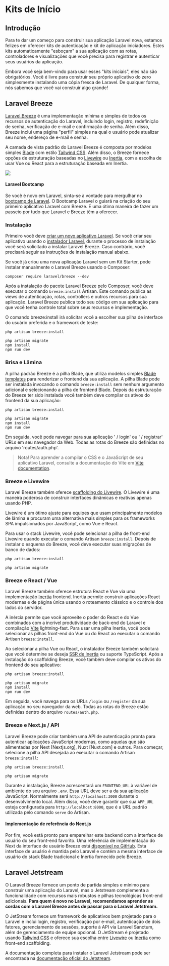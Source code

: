 # Kits de Início

<a name="introduction"></a>
## Introdução

Para te dar um começo para construir sua aplicação Laravel nova, estamos felizes em oferecer kits de autenticação e kit de aplicação iniciadores. Estes kits automaticamente "esboçam" a sua aplicação com as rotas, controladores e visualizações que você precisa para registrar e autenticar seus usuários da aplicação.

Embora você seja bem-vindo para usar esses "kits iniciais", eles não são obrigatórios. Você é livre para construir seu próprio aplicativo do zero simplesmente instalando uma cópia fresca de Laravel. De qualquer forma, nós sabemos que você vai construir algo grande!

<a name="laravel-breeze"></a>
## Laravel Breeze

[Laravel Breeze](https://github.com/laravel/breeze) é uma implementação mínima e simples de todos os recursos de autenticação do Laravel, incluindo login, registro, redefinição de senha, verificação de e-mail e confirmação de senha. Além disso, Breeze inclui uma página "perfil" simples na qual o usuário pode atualizar seu nome, endereço de e-mail e senha.

A camada de vista padrão do Laravel Breeze é composta por modelos simples [Blade](/docs/{{version}}/blade) com estilo [Tailwind CSS](https://tailwindcss.com). Além disso, o Breeze fornece opções de estruturação baseadas no [Livewire](https://livewire.laravel.com) ou [Inertia](https://inertiajs.com), com a escolha de usar Vue ou React para a estruturação baseada em Inertia.

<img src="https://laravel.com/img/docs/breeze-register.png">

#### Laravel Bootcamp

Se você é novo em Laravel, sinta-se à vontade para mergulhar no [bootcamp de Laravel](https://bootcamp.laravel.com). O Bootcamp Laravel o guiará na criação do seu primeiro aplicativo Laravel com Breeze. É uma ótima maneira de fazer um passeio por tudo que Laravel e Breeze têm a oferecer.

<a name="laravel-breeze-installation"></a>
### Instalação

Primeiro você deve [criar um novo aplicativo Laravel](/docs/{{version}}/installation). Se você criar seu aplicativo usando o [instalador Laravel](/docs/{{version}}/installation#creating-a-laravel-project), durante o processo de instalação você será solicitado a instalar Laravel Breeze. Caso contrário, você precisará seguir as instruções de instalação manual abaixo.

Se você já criou uma nova aplicação Laravel sem um Kit Starter, pode instalar manualmente o Laravel Breeze usando o Composer:

```shell
composer require laravel/breeze --dev
```

Após a instalação do pacote Laravel Breeze pelo Composer, você deve executar o comando `breeze:install` Artisan. Este comando publica as views de autenticação, rotas, controllers e outros recursos para sua aplicação. Laravel Breeze publica todo seu código em sua aplicação para que você tenha controle total sobre seus recursos e implementação.

O comando breeze:install irá solicitar você a escolher sua pilha de interface do usuário preferida e o framework de teste:

```shell
php artisan breeze:install

php artisan migrate
npm install
npm run dev
```

<a name="breeze-and-blade"></a>
### Brisa e Lâmina

A pilha padrão Breeze é a pilha Blade, que utiliza modelos simples [Blade templates](/docs/{{version}}/blade) para renderizar o frontend da sua aplicação. A pilha Blade pode ser instalada invocando o comando `breeze:install` sem nenhum argumento adicional e selecionando a pilha de frontend Blade. Depois da estruturação do Breeze ter sido instalada você também deve compilar os ativos do frontend da sua aplicação:

```shell
php artisan breeze:install

php artisan migrate
npm install
npm run dev
```

Em seguida, você pode navegar para sua aplicação ' / login' ou ' / registrar' URLs em seu navegador da Web. Todas as rotas do Breeze são definidas no arquivo 'routes/auth.php'.

> Nota!
> Para aprender a compilar o CSS e o JavaScript de seu aplicativo Laravel, consulte a documentação do Vite em [Vite documentation](/docs/{{version}}/vite#running-vite).

<a name="breeze-and-livewire"></a>
### Breeze e Livewire

Laravel Breeze também oferece [scaffolding do Livewire](https://livewire.laravel.com). O Livewire é uma maneira poderosa de construir interfaces dinâmicas e reativas apenas usando PHP.

Livewire é um ótimo ajuste para equipes que usam principalmente modelos de lâmina e procuram uma alternativa mais simples para os frameworks SPA impulsionados por JavaScript, como Vue e React.

Para usar o stack Livewire, você pode selecionar a pilha de front-end Livewire quando executar o comando Artisan `breeze:install`. Depois de instalar o esquema do Breeze, você deve executar suas migrações de banco de dados:

```shell
php artisan breeze:install

php artisan migrate
```

<a name="breeze-and-inertia"></a>
### Breeze e React / Vue

Laravel Breeze também oferece estrutura React e Vue via uma implementação [Inertia](https://inertiajs.com) frontend. Inertia permite construir aplicações React modernas e de página única usando o roteamento clássico e o controle dos lados do servidor.

A inércia permite que você aproveite o poder do React e do Vue combinados com a incrível produtividade de back-end do Laravel e compilação [Vite](https://vitejs.dev) lightning-fast. Para usar uma pilha Inertia, você pode selecionar as pilhas front-end do Vue ou do React ao executar o comando Artisan `breeze:install`.

Ao selecionar a pilha Vue ou React, o instalador Breeze também solicitará que você determine se deseja [SSR de Inertia](https://inertiajs.com/server-side-rendering) ou suporte TypeScript. Após a instalação do scaffolding Breeze, você também deve compilar os ativos do frontend do seu aplicativo:

```shell
php artisan breeze:install

php artisan migrate
npm install
npm run dev
```

Em seguida, você navega para os URLs `/login` ou `/register` da sua aplicação no seu navegador da web. Todas as rotas do Breeze estão definidas dentro do arquivo `routes/auth.php`.

<a name="breeze-and-next"></a>
### Breeze e Next.js / API

Laravel Breeze pode criar também uma API de autenticação pronta para autenticar aplicações JavaScript modernas, como aquelas que são alimentadas por Next [Nextjs.org], Nuxt [Nuxt.com] e outros. Para começar, selecione a pilha API desejada ao executar o comando Artisan `breeze:install`:

```shell
php artisan breeze:install

php artisan migrate
```

Durante a instalação, Breeze acrescentará um `FRONTEND_URL` à variável de ambiente do seu arquivo `.env`. Essa URL deve ser a da sua aplicação JavaScript. Normalmente será `http://localhost:3000` durante o desenvolvimento local. Além disso, você deve garantir que sua `APP_URL` esteja configurada para `http://localhost:8000`, que é a URL padrão utilizada pelo comando `serve` do Artisan.

<a name="next-reference-implementation"></a>
#### Implementação de referência do Next.js

Por fim, você está pronto para emparelhar este backend com a interface de usuário do seu front-end favorito. Uma referência de implementação do Next da interface de usuário Breeze está [disponível no GitHub](https://github.com/laravel/breeze-next). Esta interface de usuário é mantida pelo Laravel e contém a mesma interface de usuário do stack Blade tradicional e Inertia fornecido pelo Breeze.

<a name="laravel-jetstream"></a>
## Laravel Jetstream

O Laravel Breeze fornece um ponto de partida simples e mínimo para construir uma aplicação do Laravel, mas o Jetstream complementa a funcionalidade com recursos mais robustos e pilhas tecnológicas front-end adicionais. **Para quem é novo no Laravel, recomendamos aprender as cordas com o Laravel Breeze antes de passar para o Laravel Jetstream.**

O JetStream fornece um framework de aplicativos bem projetado para o Laravel e inclui login, registro, verificação por e-mail, autenticação de dois fatores, gerenciamento de sessões, suporte à API via Laravel Sanctum, além de gerenciamento de equipe opcional. O JetStream é projetado usando [Tailwind CSS](https://tailwindcss.com) e oferece sua escolha entre [Livewire](https://livewire.laravel.com) ou [Inertia](https://inertiajs.com) como front-end scaffolding.

A documentação completa para instalar o Laravel Jetstream pode ser encontrada na [documentação oficial do Jetstream](https://jetstream.laravel.com).
